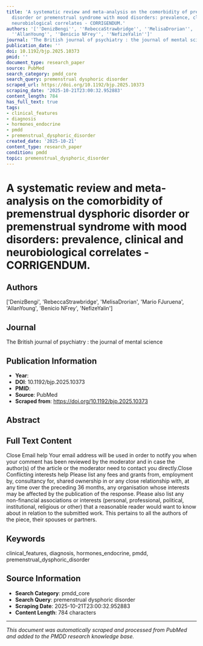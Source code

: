 ```yaml
---
title: 'A systematic review and meta-analysis on the comorbidity of premenstrual dysphoric
  disorder or premenstrual syndrome with mood disorders: prevalence, clinical and
  neurobiological correlates - CORRIGENDUM.'
authors: '[''DenizBengi'', ''RebeccaStrawbridge'', ''MelisaDrorian'', ''Mario FJuruena'',
  ''AllanYoung'', ''Benicio NFrey'', ''NefizeYalin'']'
journal: 'The British journal of psychiatry : the journal of mental science'
publication_date: ''
doi: 10.1192/bjp.2025.10373
pmid: ''
document_type: research_paper
source: PubMed
search_category: pmdd_core
search_query: premenstrual dysphoric disorder
scraped_url: https://doi.org/10.1192/bjp.2025.10373
scraping_date: '2025-10-21T23:00:32.952883'
content_length: 784
has_full_text: true
tags:
- clinical_features
- diagnosis
- hormones_endocrine
- pmdd
- premenstrual_dysphoric_disorder
created_date: '2025-10-21'
content_type: research_paper
condition: pmdd
topic: premenstrual_dysphoric_disorder
---
```


# A systematic review and meta-analysis on the comorbidity of premenstrual dysphoric disorder or premenstrual syndrome with mood disorders: prevalence, clinical and neurobiological correlates - CORRIGENDUM.

## Authors
['DenizBengi', 'RebeccaStrawbridge', 'MelisaDrorian', 'Mario FJuruena', 'AllanYoung', 'Benicio NFrey', 'NefizeYalin']

## Journal
The British journal of psychiatry : the journal of mental science

## Publication Information
- **Year**: 
- **DOI**: 10.1192/bjp.2025.10373
- **PMID**: 
- **Source**: PubMed
- **Scraped from**: https://doi.org/10.1192/bjp.2025.10373

## Abstract


## Full Text Content

Close Email help
Your email address will be used in order to notify you when your comment has been reviewed by the moderator and in case the author(s) of the article or the moderator need to contact you directly.Close Conflicting interests help
Please list any fees and grants from, employment by, consultancy for, shared ownership in or any close relationship with, at any time over the preceding 36 months, any organisation whose interests may be affected by the publication of the response. Please also list any non-financial associations or interests (personal, professional, political, institutional, religious or other) that a reasonable reader would want to know about in relation to the submitted work. This pertains to all the authors of the piece, their spouses or partners.

## Keywords
clinical_features, diagnosis, hormones_endocrine, pmdd, premenstrual_dysphoric_disorder

## Source Information
- **Search Category**: pmdd_core
- **Search Query**: premenstrual dysphoric disorder
- **Scraping Date**: 2025-10-21T23:00:32.952883
- **Content Length**: 784 characters

---
*This document was automatically scraped and processed from PubMed and added to the PMDD research knowledge base.*

